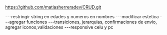 https://github.com/matiasherreradev/CRUD.git


---restringir string en edades y numeros en nombres
---modificar estetica
---agregar funciones
---transiciones, jerarquias, confirmaciones de envio, agregar iconos,validaciones
---responsive celu y pc